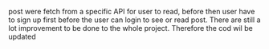 post were fetch from a specific API  for user to read, before then user have to sign up first before the user can login to see or read post. There are still a lot improvement to be done to the whole project. Therefore the cod wil be updated
